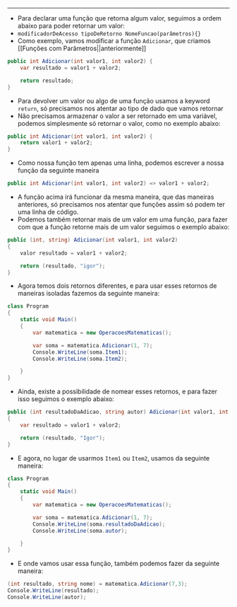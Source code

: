 ___
- Para declarar uma função que retorna algum valor, seguimos a ordem abaixo para poder retornar um valor:
- `modificadorDeAcesso tipoDeRetorno NomeFuncao(parâmetros){}`
- Como exemplo, vamos modificar a função `Adicionar`, que criamos [[Funções com Parâmetros||anteriormente]]
```C#
public int Adicionar(int valor1, int valor2) {
	var resultado = valor1 + valor2;

	return resultado;
}
```
- Para devolver um valor ou algo de uma função usamos a keyword `return`, só precisamos nos atentar ao tipo de dado que vamos retornar
- Não precisamos armazenar o valor a ser retornado em uma variável, podemos simplesmente só retornar o valor, como no exemplo abaixo:
```c#
public int Adicionar(int valor1, int valor2) {
	return valor1 + valor2;
}
```
- Como nossa função tem apenas uma linha, podemos escrever a nossa função da seguinte maneira
```c#
public int Adicionar(int valor1, int valor2) => valor1 + valor2;
```
- A função acima irá funcionar da mesma maneira, que das maneiras anteriores, só precisamos nos atentar que funções assim só podem ter uma linha de código.
- Podemos também retornar mais de um valor em uma função, para fazer com que a função retorne mais de um valor seguimos o exemplo abaixo:
```c#
public (int, string) Adicionar(int valor1, int valor2) 
{
	valor resultado = valor1 + valor2;

	return (resultado, "igor");
}
```
- Agora temos dois retornos diferentes, e para usar esses retornos de maneiras isoladas fazemos da seguinte maneira:
```c#
class Program 
{
	static void Main()
	{
		var matematica = new OperacoesMatematicas();

		var soma = matematica.Adicionar(1, 7);
		Console.WriteLine(soma.Item1);
		Console.WriteLine(soma.Item2);

	}
}
```
- Ainda, existe a possibilidade de nomear esses retornos, e para fazer isso seguimos o exemplo abaixo:
```c#
public (int resultadoDaAdicao, string autor) Adicionar(int valor1, int valor2)
{
	var resultado = valor1 + valor2;

	return (resultado, "Igor");
}
```
- E agora, no lugar de usarmos `Item1` ou `Item2`, usamos da seguinte maneira:
```c#
class Program 
{
	static void Main()
	{
		var matematica = new OperacoesMatematicas();

		var soma = matematica.Adicionar(1, 7);
		Console.WriteLine(soma.resultadoDaAdicao);
		Console.WriteLine(soma.autor);

	}
}
```
- E onde vamos usar essa função, também podemos fazer da seguinte maneira:
```c#
(int resultado, string nome) = matematica.Adicionar(7,3);
Console.WriteLine(resultado);
Console.WriteLine(autor);
```